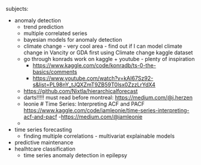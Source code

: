 
subjects:
- anomaly detection
	- trend prediction 
	- multiple correlated series
	- bayesian models for anomaly detection
	- climate change - very cool area - find out if I can model climate change in Vancity or GDA first using Climate change kaggle dataset
	- go through konrads work on kaggle + youtube - plenty of inspiration
		- https://www.kaggle.com/code/konradb/ts-0-the-basics/comments
		- https://www.youtube.com/watch?v=kAI67Sz92-s&list=PL98nY_tJQXZmT9ZB59T0lsx0ZzzLrYdX4
	- https://github.com/Nixtla/hierarchicalforecast
	- darts!!!!! must read before montreal:  https://medium.com/@j.herzen
	- leonie # Time Series: Interpreting ACF and PACF https://www.kaggle.com/code/iamleonie/time-series-interpreting-acf-and-pacf
	-https://medium.com/@iamleonie
	- 
- time series forecasting
	- finding multiple correlations - multivariat explainable models
- predictive maintenance
- healhtcare classification 
	- time series anomaly detection in epilepsy
